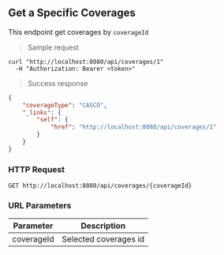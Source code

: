 ## Get a Specific Coverages

This endpoint get coverages by <code>coverageId</code>

> Sample request

```shell
curl "http://localhost:8080/api/coverages/1"
  -H "Authorization: Bearer <token>"
```

> Success response

```json
{
    "coverageType": "CASCO",
    "_links": {
        "self": {
            "href": "http://localhost:8080/api/coverages/1"
        }
    }
}
```

### HTTP Request

`GET http://localhost:8080/api/coverages/{coverageId}`

### URL Parameters

Parameter | Description
--------- | -----------
coverageId | Selected coverages id
